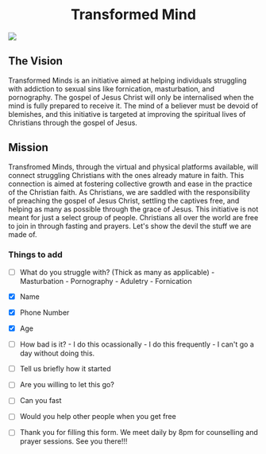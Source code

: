 <h1 align="center">Transformed Mind</h1>

<a href="mailto: transformedmindsng@gmail.com"> 
    <img src="https://img.shields.io/badge/Gmail-D14836?style=for-the-badge&logo=gmail&logoColor=white">
</a>

<h2>The Vision</h2>
<p>Transformed Minds is an initiative aimed at helping individuals struggling with addiction to sexual sins like fornication, masturbation, and pornography. The gospel of Jesus Christ will only be internalised when the mind is fully prepared to receive it.
The mind of a believer must be devoid of blemishes, and this initiative is targeted at improving the spiritual lives of Christians through the gospel of Jesus.</p>

<h2>Mission</h2>
<p>Transfromed Minds, through the virtual and physical platforms available, 
will connect struggling Christians with the ones already mature in faith. 
This connection is aimed at fostering collective growth and ease in the 
practice of the Christian faith. As Christians, we are saddled with the 
responsibility of preaching the gospel of Jesus Christ, settling the captives 
free, and helping as many as possible through the grace of Jesus. 
This initiative is not meant for just a select group of people. 
Christians all over the world are free to join in through fasting and prayers. 
Let's show the devil the stuff we are made of.</p>

### Things to add
- [ ] What do you struggle with? (Thick as many as applicable)
      - Masturbation
      - Pornography
      - Aduletry
      - Fornication
- [x] Name
- [x] Phone Number
- [x] Age
- [ ] How bad is it?
      - I do this ocassionally
      - I do this frequently
      - I can't go a day without doing this.
- [ ] Tell us briefly how it started
- [ ] Are you willing to let this go?
- [ ] Can you fast
- [ ] Would you help other people when you get free
- [ ] Thank you for filling this form.
We meet daily by 8pm for counselling and prayer sessions. See you there!!!

